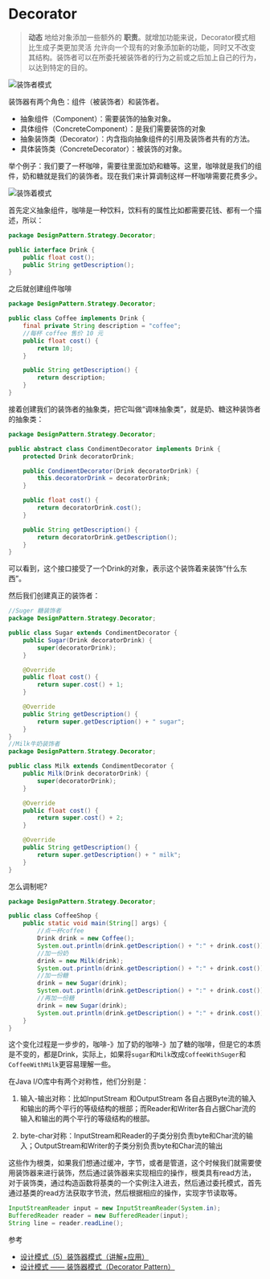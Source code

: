 # Decorator

> **动态** 地给对象添加一些额外的 **职责**。就增加功能来说，Decorator模式相比生成子类更加灵活
> 允许向一个现有的对象添加新的功能，同时又不改变其结构。装饰者可以在所委托被装饰者的行为之前或之后加上自己的行为，以达到特定的目的。



![装饰者模式](http://img.blog.csdn.net/20160523105203595)


装饰器有两个角色：组件（被装饰者）和装饰者。
* 抽象组件（Component）：需要装饰的抽象对象。
* 具体组件（ConcreteComponent）：是我们需要装饰的对象
* 抽象装饰类（Decorator）：内含指向抽象组件的引用及装饰者共有的方法。
* 具体装饰类（ConcreteDecorator）：被装饰的对象。


举个例子：我们要了一杯咖啡，需要往里面加奶和糖等。这里，咖啡就是我们的组件，奶和糖就是我们的装饰者。现在我们来计算调制这样一杯咖啡需要花费多少。

![装饰着模式](http://img.blog.csdn.net/20160523113517058)


首先定义抽象组件，咖啡是一种饮料，饮料有的属性比如都需要花钱、都有一个描述，所以：
```Java
package DesignPattern.Strategy.Decorator;

public interface Drink {
    public float cost();
    public String getDescription();
}
```
之后就创建组件咖啡
```Java
package DesignPattern.Strategy.Decorator;

public class Coffee implements Drink {
    final private String description = "coffee";
    //每杯 coffee 售价 10 元
    public float cost() {
        return 10;
    }

    public String getDescription() {
        return description;
    }
}
```


接着创建我们的装饰者的抽象类，把它叫做“调味抽象类”，就是奶、糖这种装饰者的抽象类：
```Java
package DesignPattern.Strategy.Decorator;

public abstract class CondimentDecorator implements Drink {
    protected Drink decoratorDrink;

    public CondimentDecorator(Drink decoratorDrink) {
        this.decoratorDrink = decoratorDrink;
    }

    public float cost() {
        return decoratorDrink.cost();
    }

    public String getDescription() {
        return decoratorDrink.getDescription();
    }
}
```
可以看到，这个接口接受了一个Drink的对象，表示这个装饰着来装饰“什么东西”。

然后我们创建真正的装饰者：
```Java
//Suger 糖装饰者
package DesignPattern.Strategy.Decorator;

public class Sugar extends CondimentDecorator {
    public Sugar(Drink decoratorDrink) {
        super(decoratorDrink);
    }

    @Override
    public float cost() {
        return super.cost() + 1;
    }

    @Override
    public String getDescription() {
        return super.getDescription() + " sugar";
    }
}
//Milk牛奶装饰者
package DesignPattern.Strategy.Decorator;

public class Milk extends CondimentDecorator {
    public Milk(Drink decoratorDrink) {
        super(decoratorDrink);
    }

    @Override
    public float cost() {
        return super.cost() + 2;
    }

    @Override
    public String getDescription() {
        return super.getDescription() + " milk";
    }
}
```

怎么调制呢?
```Java
package DesignPattern.Strategy.Decorator;

public class CoffeeShop {
    public static void main(String[] args) {
        //点一杯coffee
        Drink drink = new Coffee();
        System.out.println(drink.getDescription() + ":" + drink.cost());
        //加一份奶
        drink = new Milk(drink);
        System.out.println(drink.getDescription() + ":" + drink.cost());
        //加一份糖
        drink = new Sugar(drink);
        System.out.println(drink.getDescription() + ":" + drink.cost());
        //再加一份糖
        drink = new Sugar(drink);
        System.out.println(drink.getDescription() + ":" + drink.cost());
    }
}
```
这个变化过程是一步步的，咖啡-》加了奶的咖啡-》加了糖的咖啡，但是它的本质是不变的，都是Drink，实际上，如果将`sugar`和`Milk`改成`CoffeeWithSuger`和`CoffeeWithMilk`更容易理解一些。

在Java I/O库中有两个对称性，他们分别是：
1. 输入-输出对称：比如InputStream 和OutputStream 各自占据Byte流的输入和输出的两个平行的等级结构的根部；而Reader和Writer各自占据Char流的输入和输出的两个平行的等级结构的根部。

2. byte-char对称：InputStream和Reader的子类分别负责byte和Char流的输入；OutputStream和Writer的子类分别负责byte和Char流的输出


这些作为根类，如果我们想通过缓冲，字节，或者是管道，这个时候我们就需要使用装饰器来进行装饰，然后通过装饰器来实现相应的操作，根类具有read方法，对于装饰类，通过构造函数将基类的一个实例注入进去，然后通过委托模式，首先通过基类的read方法获取字节流，然后根据相应的操作，实现字节读取等。
```Java
InputStreamReader input = new InputStreamReader(System.in);
BufferedReader reader = new BufferedReader(input);
String line = reader.readLine();
```


参考
* [设计模式（5）装饰器模式（讲解+应用）](https://segmentfault.com/a/1190000003796704)
* [ 设计模式 —— 装饰器模式（Decorator Pattern）](http://blog.csdn.net/wwh578867817/article/details/51480441)
